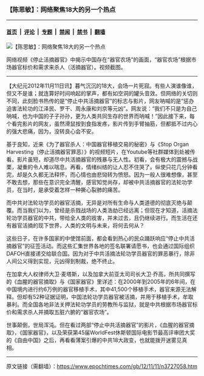 ### 【陈思敏】：网络聚焦18大的另一个热点

---

#### [首页](../../../..?n3727058) &nbsp;|&nbsp; [评论](../../../../../epoch-comment?n3727058) &nbsp;|&nbsp; [专题](../../../../../epoch-special?n3727058) &nbsp;|&nbsp; [禁闻](../../../../../epoch-news?n3727058) &nbsp;|&nbsp; [禁书](../../../../../books?n3727058) &nbsp;|&nbsp; [翻墙](https://github.com/gfw-breaker/nogfw/blob/master/README.md?n3727058)


<div><img alt="【陈思敏】：网络聚焦18大的另一个热点" class="attachment-djy_600_400 size-djy_600_400 wp-post-image" src="https://i.epochtimes.com/assets/uploads/2012/11/1211102022072039-600x387.jpg"/>
<div class="caption">
 <p>
  网络视频《停止活摘器官》中揭示中国存在“器官农场”的画面，“器官农场”根据市场器官标价和需求来杀人（活摘器官）。视频截图。
 </p>
</div></div><hr/><div class="post_content" id="artbody" itemprop="articleBody">
 <!-- article content begin -->
 <p>
  【大纪元2012年11月11日讯】暮气沉沉的18大，会场一片死寂。有些人演谁像谁，但又不是谁；就连算好时间响起的掌声，都有如空洞的罐头音效。但网络的关切则不同，此刻脸书热传的是“停止中共活摘器官”的标志与影片，网友呐喊的是“惩办迫害法轮功的江泽民、罗干、周永康和刘京等元凶”。网友说：“我们不只是为自己呐喊，也为中国的子子孙孙，更为人类共同生存的世界而呐喊！”因此接下来，每个看完影片的网友，虽然滑鼠按到食指发疼，影片传到手臂抽筋，但都抵不过内心的强大悲痛，因为，没转良心会不安。
 </p>
 <p>
  基于良知，近来《为了器官杀人：中国器官移植交易的秘密》与《Stop Organ Harvesting（停止活摘器官罪恶）》的视频短片，在Youtube等社群媒体到处被传看。影片虽短，却道尽中共活摘器官的残暴与无人性。初看，会有极大的震撼与战栗，凝重的令人难以喘息。再看，情绪纠结的让人忍不住哭了。纵使只花几分钟看完，却是久久都无法释怀，而心情也由悲恸转为愤怒。因为一般人很难想像，甚至不敢去想，那些在意识完全清醒，感官知觉尚存，却被中共活摘器官的法轮功学员，在当时，是承受着怎样一种撕心裂肺的痛苦。
 </p>
 <p>
  而中共对法轮功学员的器官活摘，无异是对所有生命与人类道德的彻底灭绝与颠覆。而当我们以为，曾经是杀戮战场的人类浩劫已经远离；但现在才知道，活摘法轮功学员器官的中共，带给全人类的戕害，并未过去，且仍继续进行。而生活在还有器官活摘的现下世界，人类的文明与未来，将何去何从？
 </p>
 <p>
  这些日子，在许多国家的中使馆前面，都会看到热心的民众踊跃响应“停止中共活摘器官”的征签活动。而这些汇集世界各地的签名联署请愿书，也会通过国际组织DAFOH直接递交给联合国。因为对于中共活摘法轮功学员器官的罪恶暴行，除非人间公义得到实现，元凶得到制裁，绝不终止。
 </p>
 <p>
  在加拿大人权律师大卫‧麦塔斯，以及加拿大前亚太司司长大卫‧乔高，所共同撰写的《血腥的器官摘取》与《国家器官》里详述：在2000年到2005年的6年间，在中国境内进行约6万例的器官移植手术，其中41,500个移植手术，器官来源无法解释。但却有52种证据证明，中国法轮功学员器官被活摘，并用于移植手术，牟取暴利。而全国各地非法关押法轮功学员的劳教所与监狱，就是中共根据市场器官标价和需求杀人并摘取五脏六腑的“器官农场”。
 </p>
 <p>
  世事颠倒，世局浑沌。但在看过两部“停止中共活摘器官”的影片，《血腥的器官摘取》，《国家器官》，以及荣获第45届WorldFest休斯顿国际电影节最高评审团大奖的《自由中国》之后，再看看薄案引爆的中共18大政变，也就能拨开迷雾见真相。
 </p>
 <!-- article content end -->
 <div id="below_article_ad">
 </div>
</div>


---

原文链接（需翻墙）：https://www.epochtimes.com/gb/12/11/11/n3727058.htm